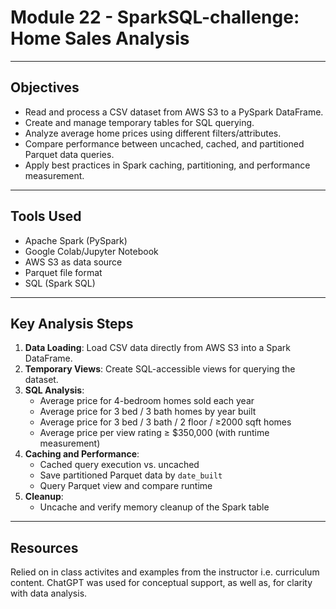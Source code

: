 # Module 22 - SparkSQL-challenge: Home Sales Analysis
---
## Objectives

- Read and process a CSV dataset from AWS S3 to a PySpark DataFrame.
- Create and manage temporary tables for SQL querying.
- Analyze average home prices using different filters/attributes.
- Compare performance between uncached, cached, and partitioned Parquet data queries.
- Apply best practices in Spark caching, partitioning, and performance measurement.

---

## Tools Used

- Apache Spark (PySpark)
- Google Colab/Jupyter Notebook
- AWS S3 as data source
- Parquet file format
- SQL (Spark SQL)

---

## Key Analysis Steps

1. **Data Loading**: Load CSV data directly from AWS S3 into a Spark DataFrame.
2. **Temporary Views**: Create SQL-accessible views for querying the dataset.
3. **SQL Analysis**:
   - Average price for 4-bedroom homes sold each year
   - Average price for 3 bed / 3 bath homes by year built
   - Average price for 3 bed / 3 bath / 2 floor / ≥2000 sqft homes
   - Average price per view rating ≥ $350,000 (with runtime measurement)
4. **Caching and Performance**:
   - Cached query execution vs. uncached
   - Save partitioned Parquet data by `date_built`
   - Query Parquet view and compare runtime
5. **Cleanup**:
   - Uncache and verify memory cleanup of the Spark table

---

## Resources

Relied on in class activites and examples from the instructor i.e. curriculum content.
ChatGPT was used for conceptual support, as well as, for clarity with data analysis.
